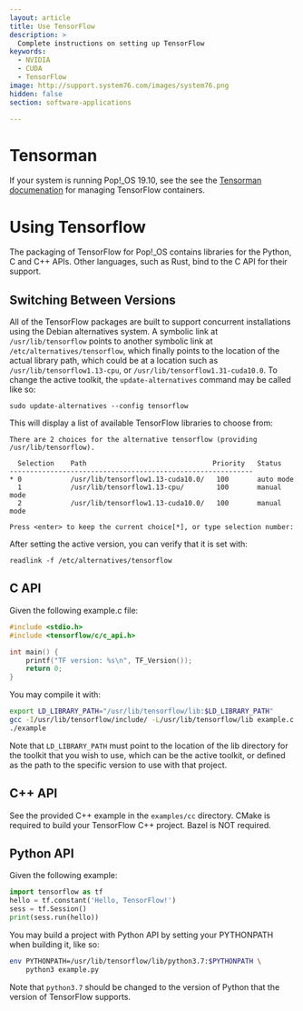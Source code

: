 ```yaml
---
layout: article
title: Use TensorFlow
description: >
  Complete instructions on setting up TensorFlow
keywords:
  - NVIDIA
  - CUDA
  - TensorFlow
image: http://support.system76.com/images/system76.png
hidden: false
section: software-applications

---
```


# Tensorman

If your system is running Pop!_OS 19.10, see the see the [Tensorman documenation](/articles/use-tensorman/) for managing TensorFlow containers.

# Using Tensorflow

The packaging of TensorFlow for Pop!_OS contains libraries for the Python, C and C++ APIs. Other languages, such as Rust, bind to the C API for their support.

## Switching Between Versions

All of the TensorFlow packages are built to support concurrent installations using the Debian alternatives system. A symbolic link at `/usr/lib/tensorflow` points to another symbolic link at `/etc/alternatives/tensorflow`, which finally points to the location of the actual library path, which could be at a location such as `/usr/lib/tensorflow1.13-cpu`, or `/usr/lib/tensorflow1.31-cuda10.0`. To change the active toolkit, the `update-alternatives` command may be called like so:

```
sudo update-alternatives --config tensorflow
```

This will display a list of available TensorFlow libraries to choose from:

```
There are 2 choices for the alternative tensorflow (providing /usr/lib/tensorflow).

  Selection    Path                               Priority   Status
------------------------------------------------------------
* 0            /usr/lib/tensorflow1.13-cuda10.0/   100       auto mode
  1            /usr/lib/tensorflow1.13-cpu/        100       manual mode
  2            /usr/lib/tensorflow1.13-cuda10.0/   100       manual mode

Press <enter> to keep the current choice[*], or type selection number:
```

After setting the active version, you can verify that it is set with:

```
readlink -f /etc/alternatives/tensorflow
```

## C API

Given the following example.c file:

```c
#include <stdio.h>
#include <tensorflow/c/c_api.h>

int main() {
    printf("TF version: %s\n", TF_Version());
    return 0;
}
```

You may compile it with:

```sh
export LD_LIBRARY_PATH="/usr/lib/tensorflow/lib:$LD_LIBRARY_PATH"
gcc -I/usr/lib/tensorflow/include/ -L/usr/lib/tensorflow/lib example.c -ltensorflow -o example
./example
```

Note that `LD_LIBRARY_PATH` must point to the location of the lib directory for the toolkit that you wish to use, which can be the active toolkit, or defined as the path to the specific version to use with that project.

## C++ API

See the provided C++ example in the `examples/cc` directory. CMake is required to build your TensorFlow C++ project. Bazel is NOT required.

## Python API

Given the following example:

```python
import tensorflow as tf
hello = tf.constant('Hello, TensorFlow!')
sess = tf.Session()
print(sess.run(hello))
```

You may build a project with Python API by setting your PYTHONPATH when building it, like so:

```sh
env PYTHONPATH=/usr/lib/tensorflow/lib/python3.7:$PYTHONPATH \
    python3 example.py
```

Note that `python3.7` should be changed to the version of Python that the version of TensorFlow supports.
